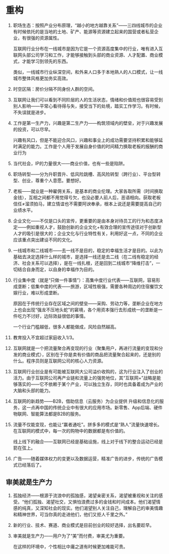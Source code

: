 # 重构

1. 职场生态：按照产业分布原理，“越小的地方越靠关系”——三四线城市的企业有时候依托的是当地的土地、矿产、能源等资源建立起来的国营或者私营企业，有很强的资源属性。

   互联网行业分布在一线城市是因为它是一个资源高度集中的行业，唯有进入互联网头部公司学习和工作，才能够接触到头部的商业资源、人才配置、商业模式，才能学习到领先的东西。

   类似，一线城市行业纵深空间，和外来人口多于本地熟人的人口模式，让一线城市整体风格更加务实高效。

2. 时空区隔：房价分隔不同身份人群的空间。

3. 互联网让我们可以看到不同阶层的人的生活状态，情绪和价值观也很容易受到别人影响——平常心看待得与失，接受当下的处境，踏实工作学习。有时候，不失误就是进步。

4. 工作是第一生产力，兴趣是第二生产力——构筑领域内的壁垒，对于兴趣发展的投资，可以尽早。

   兴趣有风口，但是不能迎合风口，兴趣和事业上的成功需要坚持积累和能够延时满足的能力。工作是个人用于发展自身价值的时间精力换取老板的报酬的商业行为

5. 当代社会，IP的力量很大——商业价值，也有一些是陷阱。

6.  职场转型——分为升职晋升、低风险跳槽、高风险转型（跨行业）、平台型转型、创业，尊重个人意愿。要想好。

7. 老板——就业是一种雇佣关系，是基本的商业伦理。大家各取所需（时间换取金钱），互相之间都不用觉得亏欠，也没必要人前人后，恶语相向。获取老板信任≠溜须拍马，建立情谊也不需要阿谀奉承，根本上说还是需要提高自己的业绩水平。

8. 企业文化——不仅是口头的宣传，更重要的是由本身对待员工的行为和态度决定——例如重视人才，鼓励创新的企业文化+有效合理的宣传途径对于创新型人才的吸引是很大的；企业文化与行业特性有关，利用好这一点，不同的企业应该重点突出建设不同的文化。

9. 一线城市和二线城市——去一线不是目的，稳定的幸福生活才是目的。以此为基础去决定选择什么样的城市，是选择一线还是去二线（在二线有稳定的经济、社会关系可以选择），是在一线扎根，还是回到二线城市“降维打击”，一切结合自身而定，以自身的幸福作为目的。

10. 行业集中度（就是“只做一件事情”）：高集中度行业代表——互联网，容易形成垄断；低集中度的代表——旅游，区域性极强，需要各种周边的住宿餐饮文娱行业，难以形成垄断。

    原因在于传统行业存在区域之间的壁垒——采购、劳动力等，垄断企业在地方上也会出现“强龙不压地头蛇”的窘境，各个用资本强行去形成统一的垄断是一件吃力不讨好，边际效益很低的事情。

    一个行业门槛越低，很多人都能做成，风险自然越高。

11. 教育投入不宜超过家庭收入1/3。

12. 互联网就是一个把流量聚合再变现的行业（聚集用户，再进行流量的变现和分发的商业模式），区别在于你是卖有价值的商品把流量聚合起来的，还是别的什么。程序员则是互联网公司的核心人力资源。

13. 互联网行业创业是有可能被互联网大公司溢价收购的，这为行业注入了创业的活力。由于互联网公司再产业链和流量上的强势地位，其“互联网+”战略是能够落实的——它不依赖于某个产业，可以独立生存，同时也具备着成为产业的大脑和头部的能力。                          

14. 互联网的新趋势——B2B，借助信息（云服务）为企业提供 升级和信息化的服务，这一点再中国的传统企业中有很大的应用市场。新零售、App后端、硬件物联网、智能算法都是B2B的服务。

15. 流量不仅能变现，也能让“赢者通吃”。拼多多的模式是“熟人”流量快速增长。在互联网的模式中，每一次的购物中的数据都是有价值的。

    线上线下的融合——互联网已经是基础设施，线上对于线下的整合运动已经是箭在弦上。

16. 广告——随着媒体权力的变更以及数据运营，精准广告的进步，传统的广告模式已经落后了。



## 审美就是生产力

1. 孤独经济——根源于流浪中的孤独感，渴望亲密关系，渴望被重视和关注的感受。“他们孤独、渴望社交，又惧怕浪费过多的金钱和时间成本。他们渴望情感的纯真，又深知社会的现实。他们渴望别人关注自己，理解自己的审美情趣和精神世界，可当你真的走进他们，他们又拒人千里之外。”

2. 新的行业、技术、赛道、商业模式是目前创业的较好选择，出名要趁早。

3. 审美就是生产力——用户为了“美”而付费，审美尤为重要。

   在这样的环境中，个性相比中庸之道有时候更加难能可贵。